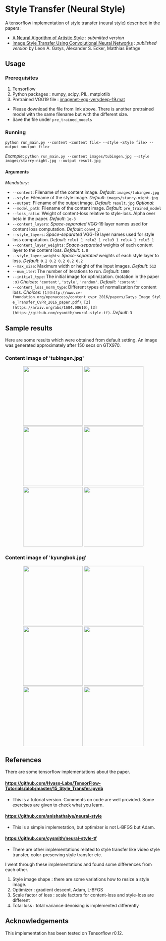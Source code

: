 # Style Transfer (Neural Style)

A tensorflow implementation of style transfer (neural style) described in the papers:
* [A Neural Algorithm of Artistic Style](https://arxiv.org/pdf/1508.06576v2.pdf) : *submitted version*
* [Image Style Transfer Using Convolutional Neural Networks](http://www.cv-foundation.org/openaccess/content_cvpr_2016/papers/Gatys_Image_Style_Transfer_CVPR_2016_paper.pdf) : *published version*
by Leon A. Gatys, Alexander S. Ecker, Matthias Bethge

## Usage

### Prerequisites
1. Tensorflow
2. Python packages : numpy, scipy, PIL, matplotlib
3. Pretrained VGG19 file : [imagenet-vgg-verydeep-19.mat](http://www.vlfeat.org/matconvnet/models/imagenet-vgg-verydeep-19.mat)
* Please download the file from link above. There is another pretrained model with the same filename but with the different size.
* Save the file under `pre_trained_models`

### Running
```
python run_main.py --content <content file> --style <style file> --output <output file>
```
*Example*:
`python run_main.py --content images/tubingen.jpg --style images/starry-night.jpg --output result.jpg`

#### Arguments
*Mendatory*:<br />
* `--content`: Filename of the content image. *Default*: `images/tubingen.jpg`
* `--style`: Filename of the style image. *Default*: `images/starry-night.jpg`
* `--output`: Filename of the output image. *Default*: `result.jpg`
*Optional*:<br />
* `--model_path`: Filename of the content image. *Default*: `pre_trained_model`
* `--loss_ratio`: Weight of content-loss relative to style-loss. Alpha over beta in the paper. *Default*: `1e-3`
* `--content_layers`: *Space-separated* VGG-19 layer names used for content loss computation. *Default*: `conv4_2`
* `--style_layers`: *Space-separated* VGG-19 layer names used for style loss computation. *Default*: `relu1_1 relu2_1 relu3_1 relu4_1 relu5_1`
* `--content_layer_weights`: *Space-separated* weights of each content layer to the content loss. *Default*: `1.0`
* `--style_layer_weights`: *Space-separated* weights of each style layer to loss. *Default*: `0.2 0.2 0.2 0.2 0.2`
* `--max_size`: Maximum width or height of the input images. *Default*: `512`
* `--num_iter`: The number of iterations to run. *Default*: `1000`
* `--initial_type`: The initial image for optimization. (notation in the paper : x) *Choices*: `'content'`, `'style'`, `'random'`. *Default*: `'content'`
* `--content_loss_norm_type`: Different types of normalization for content loss. *Choices*: `[1](http://www.cv-foundation.org/openaccess/content_cvpr_2016/papers/Gatys_Image_Style_Transfer_CVPR_2016_paper.pdf)`, `[2](https://arxiv.org/abs/1604.08610)`, `[3](https://github.com/cysmith/neural-style-tf)`. *Default*: `3`

## Sample results
Here are some results which were obtained from default setting.
An image was generated approximately after 150 secs on GTX970.

### Content image of 'tubingen.jpg'
<p align="center">
<img src="images/tubingen.jpg" height="192px">
<img src="samples/tubingen_shipwreck.jpg" height="192px">
<img src="samples/tubingen_starry-night.jpg" height="192px">

<img src="samples/tubingen_seated-nude.jpg" height="192px">
<img src="samples/tubingen_the_scream.jpg" height="192px">
<img src="samples/tubingen_kandinsky.jpg" height="192px">
</p>

### Content image of 'kyungbok.jpg'
<p align="center">
<img src="images/kyungbok.jpg" height="192px">
<img src="samples/kyungbok_shipwreck.jpg" height="192px">
<img src="samples/kyungbok_starry-night.jpg" height="192px">

<img src="samples/kyungbok_seated-nude.jpg" height="192px">
<img src="samples/kyungbok_the_scream.jpg" height="192px">
<img src="samples/kyungbok_kandinsky.jpg" height="192px">
</p>

## References

There are some tensorflow implementations about the paper.

#### https://github.com/Hvass-Labs/TensorFlow-Tutorials/blob/master/15_Style_Transfer.ipynb
* This is a tutorial version. Comments on code are well provided. Some exercises are given to check what you learn.
#### https://github.com/anishathalye/neural-style
* This is a simple implemetation, but optimizer is not L-BFGS but Adam.
#### https://github.com/cysmith/neural-style-tf
* There are other implementations related to style transfer like video style transfer, color-preserving style transfer etc.

I went through these implementations and found some differences from each other.

1. Style image shape : there are some variations how to resize a style image.
2. Optimizer : gradient descent, Adam, L-BFGS
3. Scale factor of loss : scale factors for content-loss and style-loss are different
4. Total loss : total variance denoising is implemented differently

## Acknowledgements
This implementation has been tested on Tensorflow r0.12.